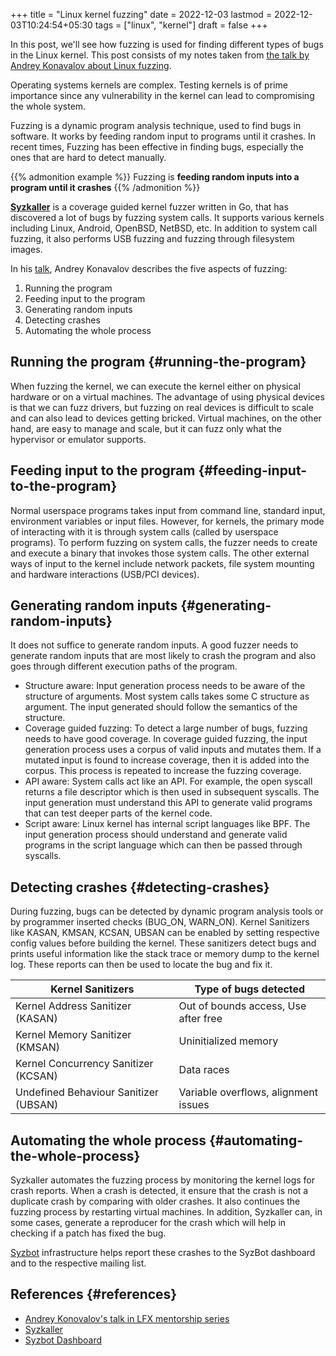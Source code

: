 +++
title = "Linux kernel fuzzing"
date = 2022-12-03
lastmod = 2022-12-03T10:24:54+05:30
tags = ["linux", "kernel"]
draft = false
+++

In this post, we'll see how fuzzing is used for finding different types of bugs in the Linux kernel.
This post consists of my notes taken from [the talk by Andrey Konavalov about Linux fuzzing](https://www.linuxfoundation.org/webinars/fuzzing-linux-kernel?hsLang=en).

Operating systems kernels are complex.
Testing kernels is of prime importance since any vulnerability in the kernel can lead to compromising the whole system.

Fuzzing is a dynamic program analysis technique, used to find bugs in software.
It works by feeding random input to programs until it crashes.
In recent times, Fuzzing has been effective in finding bugs, especially the ones that are hard to detect manually.

{{% admonition example %}}
Fuzzing is **feeding random inputs into a program until it crashes**
{{% /admonition %}}

**[Syzkaller](https://github.com/google/syzkaller)** is a coverage guided kernel fuzzer written in Go, that has discovered a lot of bugs by fuzzing system calls.
It supports various kernels including Linux, Android, OpenBSD, NetBSD, etc.
In addition to system call fuzzing, it also performs USB fuzzing and fuzzing through filesystem images.

In his [talk](https://www.linuxfoundation.org/webinars/fuzzing-linux-kernel?hsLang=en), Andrey Konavalov describes the five aspects of fuzzing:

1.  Running the program
2.  Feeding input to the program
3.  Generating random inputs
4.  Detecting crashes
5.  Automating the whole process


## Running the program {#running-the-program}

When fuzzing the kernel, we can execute the kernel either on physical hardware or on a virtual machines.
The advantage of using physical devices is that we can fuzz drivers, but fuzzing on real devices is difficult to
scale and can also lead to devices getting bricked. Virtual machines, on the other hand, are easy to manage
and scale, but it can fuzz only what the hypervisor or emulator supports.


## Feeding input to the program {#feeding-input-to-the-program}

Normal userspace programs takes input from command line, standard input, environment variables or input files.
However, for kernels, the primary mode of interacting with it is through system calls (called by userspace programs).
To perform fuzzing on system calls, the fuzzer needs to create and execute a binary that invokes those system calls.
The other external ways of input to the kernel include network packets, file system mounting and hardware interactions (USB/PCI devices).


## Generating random inputs {#generating-random-inputs}

It does not suffice to generate random inputs.
A good fuzzer needs to generate random inputs that are most likely to crash the program and also goes through different execution paths of the program.

-   Structure aware: Input generation process needs to be aware of the structure of arguments.
    Most system calls takes some C structure as argument. The input generated should follow the semantics of the structure.
-   Coverage guided fuzzing: To detect a large number of bugs, fuzzing needs to have good coverage.
    In coverage guided fuzzing, the input generation process uses a corpus of valid inputs and mutates them.
    If a mutated input is found to increase coverage, then it is added into the corpus.
    This process is repeated to increase the fuzzing coverage.
-   API aware: System calls act like an API. For example, the open syscall returns a file descriptor which is then used in subsequent syscalls.
    The input generation must understand this API to generate valid programs that can test deeper parts of the kernel code.
-   Script aware: Linux kernel has internal script languages like BPF.
    The input generation process should understand and generate valid programs in the script language which can then be passed through syscalls.


## Detecting crashes {#detecting-crashes}

During fuzzing, bugs can be detected by dynamic program analysis tools or by programmer inserted checks (BUG_ON, WARN_ON).
Kernel Sanitizers like KASAN, KMSAN, KCSAN, UBSAN can be enabled by setting respective config values before building the kernel.
These sanitizers detect bugs and prints useful information like the stack trace or memory dump to the kernel log.
These reports can then be used to locate the bug and fix it.

| Kernel Sanitizers                     | Type of bugs detected                |
|---------------------------------------|--------------------------------------|
| Kernel Address Sanitizer (KASAN)      | Out of bounds access, Use after free |
| Kernel Memory Sanitizer (KMSAN)       | Uninitialized memory                 |
| Kernel Concurrency Sanitizer (KCSAN)  | Data races                           |
| Undefined Behaviour Sanitizer (UBSAN) | Variable overflows, alignment issues |


## Automating the whole process {#automating-the-whole-process}

Syzkaller automates the fuzzing process by monitoring the kernel logs for crash reports. When a crash is
detected, it ensure that the crash is not a duplicate crash by comparing with older crashes. It also continues
the fuzzing process by restarting virtual machines. In addition, Syzkaller can, in some cases, generate a
reproducer for the crash which will help in checking if a patch has fixed the bug.

[Syzbot](https://syzkaller.appspot.com/) infrastructure helps report these crashes to the SyzBot dashboard and to the respective mailing list.


## References {#references}

-   [Andrey Konovalov's talk in LFX mentorship series](https://www.linuxfoundation.org/webinars/fuzzing-linux-kernel?hsLang=en)
-   [Syzkaller](https://github.com/google/syzkaller)
-   [Syzbot Dashboard](https://syzkaller.appspot.com/)
